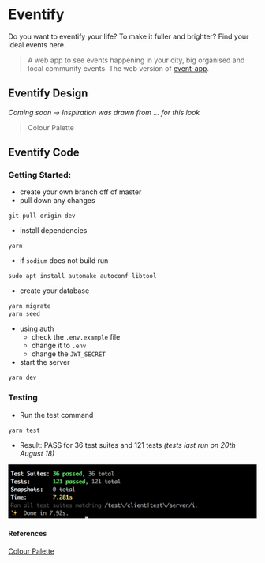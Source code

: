 # Eventify
Do you want to eventify your life? To make it fuller and brighter? Find your ideal events here.  

> A web app to see events happening in your city, big organised and local community events.
The web version of [event-app](https://github.com/emilyparkes/event-app).

## Eventify Design
_Coming soon -> Inspiration was drawn from ... for this look_
> Colour Palette  


## Eventify Code
### Getting Started:
- create your own branch off of master
- pull down any changes
```shell
git pull origin dev
```
- install dependencies
```shell
yarn
```
  - if `sodium` does not build run 
  ```shell
  sudo apt install automake autoconf libtool
  ```
- create your database
```shell
yarn migrate
yarn seed
```
- using auth
  - check the `.env.example` file
  - change it to `.env`
  - change the `JWT_SECRET`
- start the server
```shell
yarn dev
```

### Testing
- Run the test command
```shell
yarn test
```
- Result: PASS for 36 test suites and 121 tests 
_(tests last run on 20th August 18)_

![](server/public/images-github/tests.png)

#### References
[Colour Palette](https://material.io/tools/color/#!/?view.left=0&view.right=0&primary.color=4527A0&secondary.color=4DD0E1)
